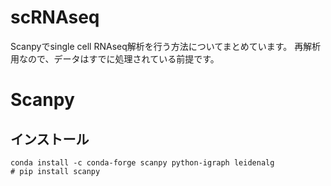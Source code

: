 # scRNAseq
Scanpyでsingle cell RNAseq解析を行う方法についてまとめています。
再解析用なので、データはすでに処理されている前提です。

# Scanpy

## インストール
```
conda install -c conda-forge scanpy python-igraph leidenalg
# pip install scanpy
```


